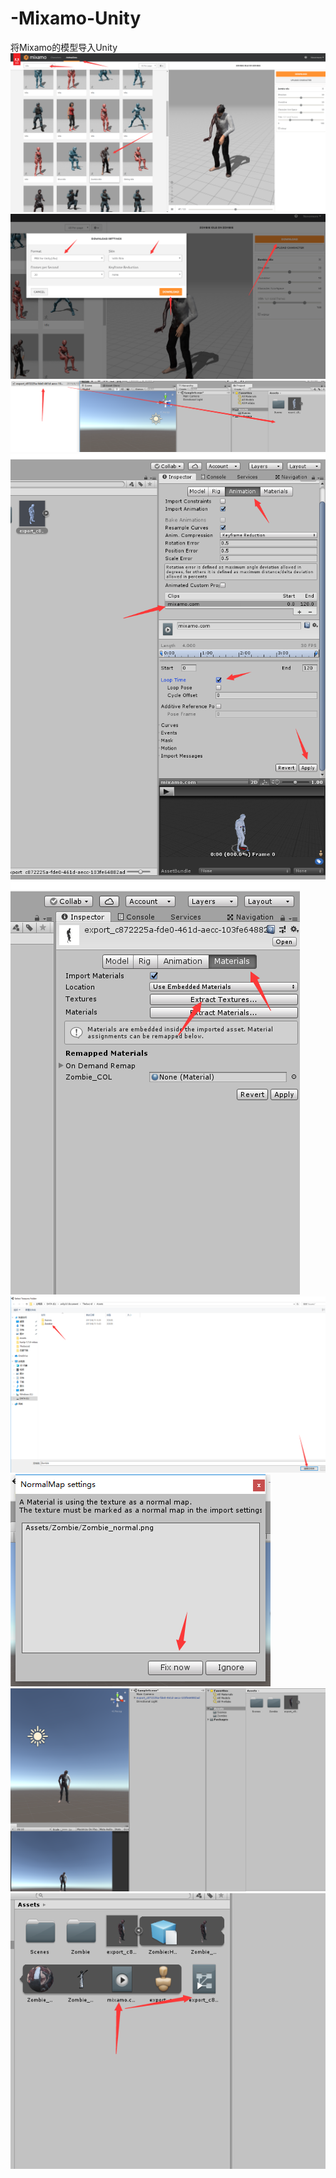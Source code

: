 # -Mixamo-Unity
将Mixamo的模型导入Unity
<br>
![pg1](https://github.com/Nevermore1984/-Mixamo-Unity/blob/master/1.png)
<br>
![pg1](https://github.com/Nevermore1984/-Mixamo-Unity/blob/master/2.png)
<br>
![pg1](https://github.com/Nevermore1984/-Mixamo-Unity/blob/master/3.png)
<br>
![pg1](https://github.com/Nevermore1984/-Mixamo-Unity/blob/master/4.png)
<br>
![pg1](https://github.com/Nevermore1984/-Mixamo-Unity/blob/master/5.png)
<br>
![pg1](https://github.com/Nevermore1984/-Mixamo-Unity/blob/master/6.png)
<br>
![pg1](https://github.com/Nevermore1984/-Mixamo-Unity/blob/master/7.png)
<br>
![pg1](https://github.com/Nevermore1984/-Mixamo-Unity/blob/master/8.png)
<br>
![pg1](https://github.com/Nevermore1984/-Mixamo-Unity/blob/master/9.png)
